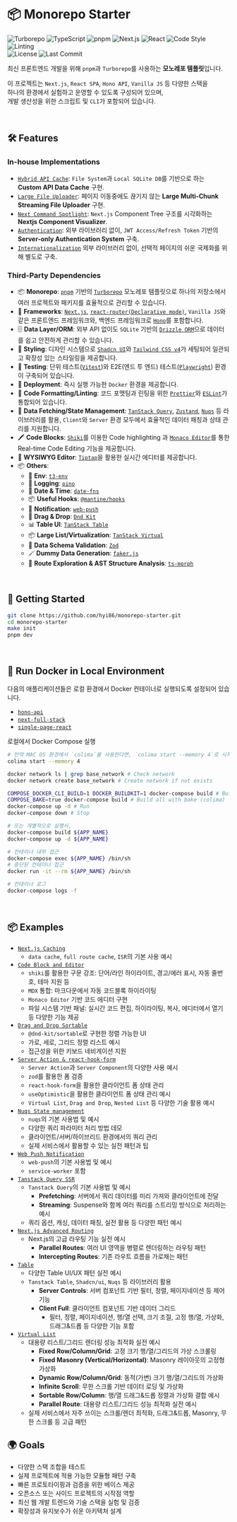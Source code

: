 # 📦 Monorepo Starter

<p align="left">
  <img alt="Turborepo" src="https://img.shields.io/badge/Turborepo-monorepo-3178C6?logo=turbo" />
  <img alt="TypeScript" src="https://img.shields.io/badge/TypeScript-Strict-blue?logo=typescript" />
  <img alt="pnpm" src="https://img.shields.io/badge/pnpm-10-F69220?logo=pnpm" />
  <img alt="Next.js" src="https://img.shields.io/badge/next.js-15-black?logo=nextdotjs" />
  <img alt="React" src="https://img.shields.io/badge/React-19-61DAFB?logo=react" />
  <img alt="Code Style" src="https://img.shields.io/badge/code_style-prettier-ff69b4.svg?style=flat-square" />
  <img alt="Linting" src="https://img.shields.io/badge/eslint-9-3178C6?logo=eslint" />
  <br />
  <img alt="License" src="https://img.shields.io/github/license/hyi86/monorepo-starter" />
  <img alt="Last Commit" src="https://img.shields.io/github/last-commit/hyi86/monorepo-starter" />
</p>

최신 프론트엔드 개발을 위해 `pnpm`과 `Turborepo`를 사용하는 **모노레포 템플릿**입니다.

이 프로젝트는 `Next.js`, `React SPA`, `Hono API`, `Vanilla JS` 등 다양한 스택을  
하나의 환경에서 실험하고 운영할 수 있도록 구성되어 있으며,  
개발 생산성을 위한 스크립트 및 `CLI`가 포함되어 있습니다.

<br />

## 🛠️ Features

### In-house Implementations

- [`Hybrid API Cache`](./apps/next-full-stack/src/lib/experimental-cache/api-cache.ts): 
  `File System`과 `Local SQLite DB`를 기반으로 하는 **Custom API Data Cache** 구현.
- [`Large File Uploader`](./apps/next-full-stack/src/app/example/experimental/file-upload/page.tsx): 
  페이지 이동중에도 끊기지 않는 **Large Multi-Chunk Streaming File Uploader** 구현.
- [`Next Command Spotlight`](./apps/next-full-stack/src/components/command/spotlight.tsx): 
  `Next.js` Component Tree 구조를 시각화하는 **Nextjs Component Visualizer**.
- [`Authentication`](./apps/next-full-stack/src/app/example/auth/page.mdx): 
  외부 라이브러리 없이, `JWT Access/Refresh Token` 기반의 **Server-only Authentication System** 구축.
- [`Internationalization`](./apps/next-full-stack/src/app/example/[lang]/page.tsx)
  외부 라이브러리 없이, 선택적 페이지의 쉬운 국제화를 위해 별도로 구축.

### Third-Party Dependencies

- 📦 **Monorepo**: 
  [`pnpm`](https://pnpm.io) 기반의 [`Turborepo`](https://turbo.build) 모노레포 템플릿으로 하나의 저장소에서 여러 프로젝트와 패키지를 효율적으로 관리할 수 있습니다.
- 🧩 **Frameworks**:
  [`Next.js`](https://nextjs.org), [`react-router(Declarative mode)`](https://reactrouter.com/start/declarative/installation), `Vanilla JS`와 같은 프론트엔드 프레임워크와, 
  백엔드 프레임워크로 [`Hono`](https://hono.dev)를 포함합니다.
- 🗄️ **Data Layer/ORM**:
  외부 API 없이도 `SQLite` 기반의 [`Drizzle ORM`](https://orm.drizzle.team)으로 데이터를 쉽고 안전하게 관리할 수 있습니다.
- 🎨 **Styling**:
  디자인 시스템으로 [`Shadcn UI`](https://ui.shadcn.com)와 [`Tailwind CSS v4`](https://tailwindcss.com)가 세팅되어 일관되고 확장성 있는 스타일링을 제공합니다.
- 🧪 **Testing**: 
  단위 테스트([`Vitest`](https://vitest.dev))와 E2E(엔드 투 엔드) 테스트([`Playwright`](https://playwright.dev)) 환경이 구축되어 있습니다.
- 🐳 **Deployment**: 
  즉시 실행 가능한 `Docker` 환경을 제공합니다.
- 📜 **Code Formatting/Linting**: 
  코드 포맷팅과 린팅을 위한 [`Prettier`](https://prettier.io)와 [`ESLint`](https://eslint.org)가 통합되어 있습니다.
- 🔄 **Data Fetching/State Management**: 
  [`TanStack Query`](https://tanstack.com/query/latest), [`Zustand`](https://zustand-demo.pmnd.rs), [`Nuqs`](https://nuqs.47ng.com) 등 라이브러리를 활용, `Client`와 `Server` 환경 모두에서 효율적인 데이터 패칭과 상태 관리를 지원합니다.
- 🖍️ **Code Blocks**: 
  [`Shiki`](https://shiki.style)를 이용한 Code highlighting 과 [`Monaco Editor`](https://github.com/microsoft/monaco-editor)를 통한 Real-time Code Editing 기능을 제공합니다.
- 📝 **WYSIWYG Editor**: 
  [`Tiptap`](https://tiptap.dev)을 활용한 실시간 에디터를 제공합니다.
- 📦 **Others**:
  - 🛟 **Env**: [`t3-env`](https://env.t3.gg)
  - 📄 **Logging**: [`pino`](https://getpino.io)
  - 📅 **Date & Time**: [`date-fns`](https://date-fns.org)
  - 📦 **Useful Hooks**: [`@mantine/hooks`](https://mantine.dev/hooks/package)
  - 🔔 **Notification**: [`web-push`](https://github.com/web-push-libs/web-push)
  - 📝 **Drag & Drop**: [`Dnd Kit`](https://dndkit.com)
  - 📊 **Table UI**: [`TanStack Table`](https://tanstack.com/table/latest)
  - 📦 **Large List/Virtualization**: [`TanStack Virtual`](https://tanstack.com/virtual/latest)
  - 📝 **Data Schema Validation**: [`Zod`](https://zod.dev)
  - 🪄 **Dummy Data Generation**: [`faker.js`](https://fakerjs.dev)
  - 📝 **Route Exploration & AST Structure Analysis**: [`ts-morph`](https://ts-morph.com)

<br />

## 🚀 Getting Started

```bash
git clone https://github.com/hyi86/monorepo-starter.git
cd monorepo-starter
make init
pnpm dev
```

<br />

## 🚀 Run Docker in Local Environment

다음의 애플리케이션들은 로컬 환경에서 Docker 컨테이너로 실행되도록 설정되어 있습니다.

- [`hono-api`](./apps/hono-api/Dockerfile)
- [`next-full-stack`](./apps/next-full-stack/Dockerfile)
- [`single-page-react`](./apps/single-page-react/Dockerfile)

로컬에서 Docker Compose 실행

```bash
# 만약 MAC OS 환경에서 `colima`를 사용한다면, `colima start --memory 4`로 시작(기본 메모리=2G)
colima start --memory 4

docker network ls | grep base_network # Check network
docker network create base_network # Create network if not exists

COMPOSE_DOCKER_CLI_BUILD=1 DOCKER_BUILDKIT=1 docker-compose build # Build all
COMPOSE_BAKE=true docker-compose build # Build all with bake (colima)
docker-compose up -d # Run
docker-compose down # Stop

# 또는 개별적으로 실행시,
docker-compose build ${APP_NAME}
docker-compose up -d ${APP_NAME}

# 컨테이너 내부 접근
docker-compose exec ${APP_NAME} /bin/sh
# 중단된 컨테이너 접근
docker run -it --rm ${APP_NAME} /bin/sh

# 컨테이너 로그
docker-compose logs -f
```

<br />

## 📦 Examples

- [`Next.js Caching`](./apps/next-full-stack/src/app/example/cache/page.mdx)
  - `data cache`, `full route cache`, `ISR`의 기본 사용 예시
- [`Code Block and Editor`](./apps/next-full-stack/src/app/example/code-block/page.mdx)
  - `shiki`를 활용한 구문 강조: 단어/라인 하이라이트, 경고/에러 표시, 자동 줄번호, 테마 지원 등
  - `MDX` 통합: 마크다운에서 자동 코드블록 하이라이팅
  - `Monaco Editor` 기반 코드 에디터 구현
  - 파일 시스템 기반 패널: 실시간 코드 편집, 하이라이팅, 복사, 에디터에서 열기 등 다양한 기능 제공
- [`Drag and Drop Sortable`](./apps/next-full-stack/src/app/example/dnd/page.mdx)
  - `@dnd-kit/sortable`로 구현한 정렬 가능한 UI
  - 가로, 세로, 그리드 정렬 리스트 예시
  - 접근성을 위한 키보드 네비게이션 지원
- [`Server Action & react-hook-form`](./apps/next-full-stack/src/app/example/form/page.mdx)
  - `Server Action`과 `Server Component`의 다양한 사용 예시
  - `zod`를 활용한 폼 검증
  - `react-hook-form`을 활용한 클라이언트 폼 상태 관리
  - `useOptimistic`을 활용한 클라이언트 폼 상태 관리 예시
  - `Virtual List`, `Drag and Drop`, `Nested List` 등 다양한 기술 활용 예시
- [`Nuqs State management`](./apps/next-full-stack/src/app/example/nuqs/page.mdx)
  - `nuqs`의 기본 사용법 및 예시
  - 다양한 쿼리 파라미터 처리 방법 데모
  - 클라이언트/서버/하이브리드 환경에서의 쿼리 관리
  - 실제 서비스에서 활용할 수 있는 실전 패턴과 팁
- [`Web Push Notification`](./apps/next-full-stack/src/app/example/push/page.mdx)
  - `web-push`의 기본 사용법 및 예시
  - `service-worker` 포함
- [`Tanstack Query SSR`](./apps/next-full-stack/src/app/example/query/page.mdx)
  - `Tanstack Query`의 기본 사용법 및 예시
    - **Prefetching**: 서버에서 쿼리 데이터를 미리 가져와 클라이언트에 전달
    - **Streaming**: Suspense와 함께 여러 쿼리를 스트리밍 방식으로 처리하는 예시
  - 쿼리 옵션, 캐싱, 데이터 패칭, 실전 활용 등 다양한 패턴 예시
- [`Next.js Advanced Routing`](./apps/next-full-stack/src/app/example/route/page.mdx)
  - Next.js의 고급 라우팅 기능 실전 예시
    - **Parallel Routes**: 여러 UI 영역을 병렬로 렌더링하는 라우팅 패턴
    - **Intercepting Routes**: 기존 라우트 흐름을 가로채는 패턴
- [`Table`](./apps/next-full-stack/src/app/example/table/page.mdx)
  - 다양한 Table UI/UX 패턴 실전 예시
  - `Tanstack Table`, `Shadcn/ui`, `Nuqs` 등 라이브러리 활용
    - **Server Controls**: 서버 컴포넌트 기반 필터, 정렬, 페이지네이션 등 제어 기능
    - **Client Full**: 클라이언트 컴포넌트 기반 데이터 그리드
      - 필터, 정렬, 페이지네이션, 행/열 선택, 크기 조절, 고정 행/열, 가상화, 드래그&드롭 등 다양한 기능 포함
- [`Virtual List`](./apps/next-full-stack/src/app/example/virtual/page.mdx)
  - 대용량 리스트/그리드 렌더링 성능 최적화 실전 예시
    - **Fixed Row/Column/Grid**: 고정 크기 행/열/그리드의 가상 스크롤링
    - **Fixed Masonry (Vertical/Horizontal)**: Masonry 레이아웃의 고정형 가상화
    - **Dynamic Row/Column/Grid**: 동적(가변) 크기 행/열/그리드의 가상화
    - **Infinite Scroll**: 무한 스크롤 기반 데이터 로딩 및 가상화
    - **Sortable Row/Column**: 행/열 드래그&드롭 정렬과 가상화 결합 예시
    - **Parallel Route**: 대용량 리스트/그리드 성능 최적화 실전 예시
  - 실제 서비스에서 자주 쓰이는 스크롤/렌더 최적화, 드래그&드롭, Masonry, 무한 스크롤 등 고급 패턴

## 🌍 Goals

- 다양한 스택 조합을 테스트
- 실제 프로젝트에 적용 가능한 모듈형 패턴 구축
- 빠른 프로토타이핑과 검증을 위한 베이스 제공
- 오픈소스 또는 사이드 프로젝트의 시작점 역할
- 최신 웹 개발 트렌드와 기술 스택을 실험 및 검증
- 확장성과 유지보수가 쉬운 아키텍처 설계
